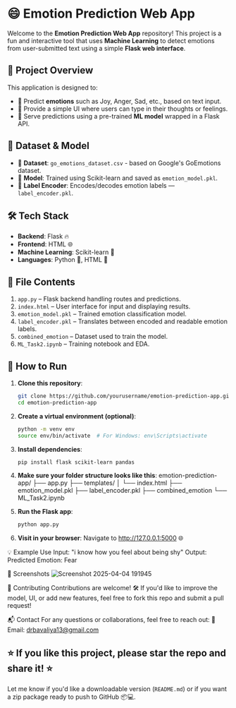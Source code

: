 # 😄 Emotion Prediction Web App

Welcome to the **Emotion Prediction Web App** repository! This project is a fun and interactive tool that uses **Machine Learning** to detect emotions from user-submitted text using a simple **Flask web interface**.

## 📌 Project Overview

This application is designed to:

- 🧠 Predict **emotions** such as Joy, Anger, Sad, etc., based on text input.
- 💬 Provide a simple UI where users can type in their thoughts or feelings.
- 🚀 Serve predictions using a pre-trained **ML model** wrapped in a Flask API.

## 📂 Dataset & Model

- 🔹 **Dataset**: `go_emotions_dataset.csv` - based on Google's GoEmotions dataset.
- 🔹 **Model**: Trained using Scikit-learn and saved as `emotion_model.pkl`.
- 🔹 **Label Encoder**: Encodes/decodes emotion labels — `label_encoder.pkl`.

## 🛠️ Tech Stack

- **Backend**: Flask 🔥
- **Frontend**: HTML 🌐
- **Machine Learning**: Scikit-learn 🤖
- **Languages**: Python 🐍, HTML 🧾

## 📜 File Contents

1. `app.py` – Flask backend handling routes and predictions.
2. `index.html` – User interface for input and displaying results.
3. `emotion_model.pkl` – Trained emotion classification model.
4. `label_encoder.pkl` – Translates between encoded and readable emotion labels.
5. `combined_emotion` – Dataset used to train the model.
6. `ML_Task2.ipynb` – Training notebook and EDA.

## 🚀 How to Run

1. **Clone this repository**:
   ```bash
   git clone https://github.com/yourusername/emotion-prediction-app.git
   cd emotion-prediction-app
   
2. **Create a virtual environment (optional)**:
   ```bash
   python -m venv env
   source env/bin/activate  # For Windows: env\Scripts\activate

3. **Install dependencies**:
   ```bash
   pip install flask scikit-learn pandas

4. **Make sure your folder structure looks like this**:
    emotion-prediction-app/
    ├── app.py
    ├── templates/
    │   └── index.html
    ├── emotion_model.pkl
    ├── label_encoder.pkl
    ├── combined_emotion
    └── ML_Task2.ipynb

5. **Run the Flask app**:
   ```bash
   python app.py

7. **Visit in your browser**: Navigate to http://127.0.0.1:5000 🌐

💡 Example Use
Input: "i know how you feel about being shy"
Output: Predicted Emotion: Fear

📸 Screenshots
![Screenshot 2025-04-04 191945](https://github.com/user-attachments/assets/c85a7fe4-9f37-419b-b7f5-e384524cccec)

🤝 Contributing
Contributions are welcome! 🛠️
If you'd like to improve the model, UI, or add new features, feel free to fork this repo and submit a pull request!

📬 Contact
For any questions or collaborations, feel free to reach out:
📧 Email: drbavaliya13@gmail.com

⭐ If you like this project, please star the repo and share it! ⭐
---

Let me know if you'd like a downloadable version (`README.md`) or if you want a zip package ready to push to GitHub 📦💻.







